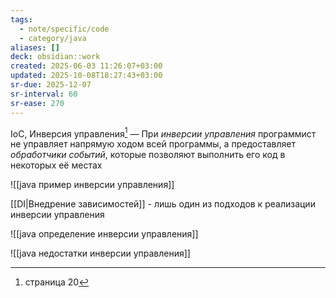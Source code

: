 ```yaml
---
tags:
  - note/specific/code
  - category/java
aliases: []
deck: obsidian::work
created: 2025-06-03 11:26:07+03:00
updated: 2025-10-08T18:27:43+03:00
sr-due: 2025-12-07
sr-interval: 60
sr-ease: 270
---
```


IoC, Инверсия управления[^1]
—
При *инверсии управления* программист не управляет напрямую ходом всей программы, а предоставляет *обработчики событий*, которые позволяют выполнить его код в некоторых её местах

![[java пример инверсии управления]]

[[DI|Внедрение зависимостей]] - лишь один из подходов к реализации инверсии управления

![[java определение инверсии управления]]

![[java недостатки инверсии управления]]

[^1]: страница 20

